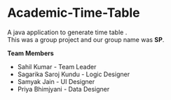 # Academic-Time-Table
A java application to generate time table .
<br>
This was a group project and our group name was <b>SP</b>.

<b>Team Members</b>
<ul>
  <li>Sahil Kumar - Team Leader</li>
  <li>Sagarika Saroj Kundu - Logic Designer</li>
  <li>Samyak Jain - UI Designer</li>
  <li>Priya Bhimjyani - Data Designer</li>
</ul>
